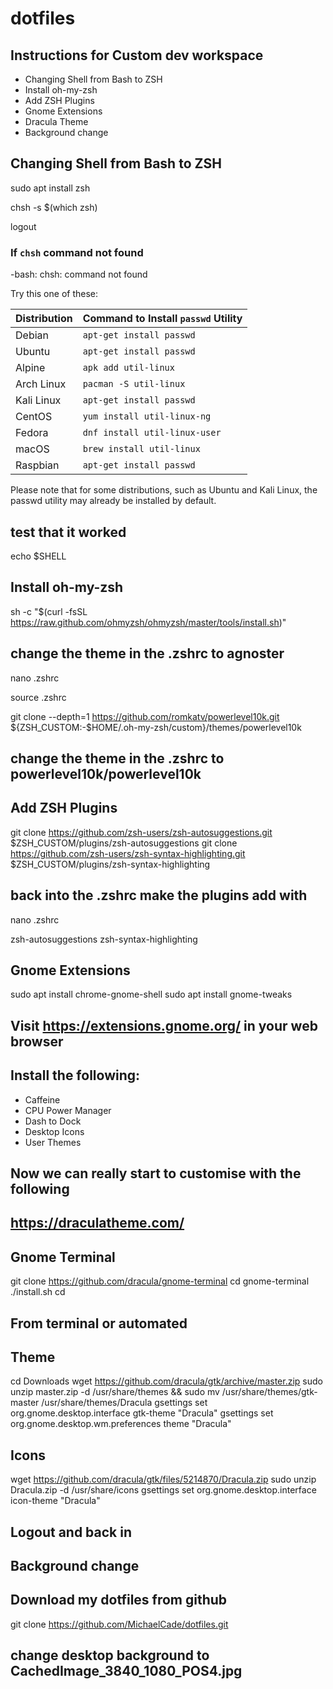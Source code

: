 # dotfiles

## Instructions for Custom dev workspace 

- Changing Shell from Bash to ZSH 
- Install oh-my-zsh 
- Add ZSH Plugins 
- Gnome Extensions 
- Dracula Theme 
- Background change




## Changing Shell from Bash to ZSH 

sudo apt install zsh 

chsh -s $(which zsh)

logout 

### If `chsh` command not found
-bash: chsh: command not found

Try this one of these:

| Distribution | Command to Install `passwd` Utility |
|--------------|-----------------------------------|
| Debian | `apt-get install passwd` |
| Ubuntu | `apt-get install passwd` |
| Alpine | `apk add util-linux` |
| Arch Linux | `pacman -S util-linux` |
| Kali Linux | `apt-get install passwd` |
| CentOS | `yum install util-linux-ng` |
| Fedora | `dnf install util-linux-user` |
| macOS | `brew install util-linux` |
| Raspbian | `apt-get install passwd` |

Please note that for some distributions, such as Ubuntu and Kali Linux, the passwd utility may already be installed by default.


## test that it worked 
echo $SHELL 

## Install oh-my-zsh 

sh -c "$(curl -fsSL https://raw.github.com/ohmyzsh/ohmyzsh/master/tools/install.sh)"

## change the theme in the .zshrc to agnoster 

nano .zshrc 

source .zshrc 

git clone --depth=1 https://github.com/romkatv/powerlevel10k.git ${ZSH_CUSTOM:-$HOME/.oh-my-zsh/custom}/themes/powerlevel10k

## change the theme in the .zshrc to powerlevel10k/powerlevel10k 

## Add ZSH Plugins 

git clone https://github.com/zsh-users/zsh-autosuggestions.git $ZSH_CUSTOM/plugins/zsh-autosuggestions
git clone https://github.com/zsh-users/zsh-syntax-highlighting.git $ZSH_CUSTOM/plugins/zsh-syntax-highlighting

## back into the .zshrc make the plugins add with 

nano .zshrc

zsh-autosuggestions zsh-syntax-highlighting

## Gnome Extensions 

sudo apt install chrome-gnome-shell
sudo apt install gnome-tweaks

## Visit https://extensions.gnome.org/ in your web browser 

## Install the following: 
- Caffeine 
- CPU Power Manager
- Dash to Dock 
- Desktop Icons 
- User Themes 

## Now we can really start to customise with the following 

## https://draculatheme.com/

## Gnome Terminal 
git clone https://github.com/dracula/gnome-terminal
cd gnome-terminal
./install.sh
cd 

## From terminal or automated  
## Theme 
cd Downloads 
wget https://github.com/dracula/gtk/archive/master.zip
sudo unzip master.zip -d /usr/share/themes && sudo mv /usr/share/themes/gtk-master /usr/share/themes/Dracula
gsettings set org.gnome.desktop.interface gtk-theme "Dracula"
gsettings set org.gnome.desktop.wm.preferences theme "Dracula"

## Icons
wget https://github.com/dracula/gtk/files/5214870/Dracula.zip
sudo unzip Dracula.zip -d /usr/share/icons
gsettings set org.gnome.desktop.interface icon-theme "Dracula"

## Logout and back in

## Background change

## Download my dotfiles from github 

git clone https://github.com/MichaelCade/dotfiles.git

## change desktop background to CachedImage_3840_1080_POS4.jpg
